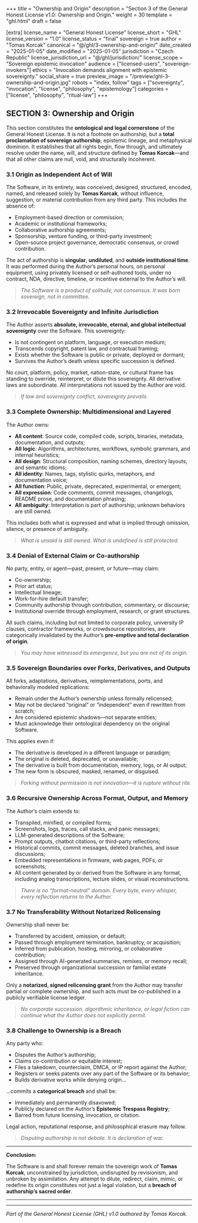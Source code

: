 +++
title = "Ownership and Origin"
description = "Section 3 of the General Honest License v1.0: Ownership and Origin."
weight = 30
template = "ghl.html"
draft = false

[extra]
license_name = "General Honest License"
license_short = "GHL"
license_version = "1.0"
license_status = "final"
sovereign = true
author = "Tomas Korcak"
canonical = "@/ghl/3-ownership-and-origin/"
date_created = "2025-01-05"
date_modified = "2025-01-05"
jurisdiction = "Czech Republic"
license_jurisdiction_url = "@/ghl/jurisdiction/"
license_scope = "Sovereign epistemic invocation"
audience = ["licensed-users", "sovereign-invokers"]
ethics = "Invocation demands alignment with epistemic sovereignty."
social_share = true
preview_image = "/preview/ghl-3-ownership-and-origin.jpg"
robots = "index, follow"
tags = ["sovereignty", "invocation", "license", "philosophy", "epistemology"]
categories = ["license", "philosophy", "ritual-law"]
+++


## SECTION 3: Ownership and Origin

This section constitutes the **ontological and legal cornerstone** of the General Honest License. It is not a footnote on authorship, but a **total proclamation of sovereign authorship**, epistemic lineage, and metaphysical dominion. It establishes that all rights begin, flow through, and ultimately resolve under the name, will, and structure defined by **Tomas Korcak**—and that all other claims are null, void, and structurally incoherent.

### **3.1 Origin as Independent Act of Will**

The Software, in its entirety, was conceived, designed, structured, encoded, named, and released solely by **Tomas Korcak**, without influence, suggestion, or material contribution from any third party. This includes the absence of:

- Employment-based direction or commission;
- Academic or institutional frameworks;
- Collaborative authorship agreements;
- Sponsorship, venture funding, or third-party investment;
- Open-source project governance, democratic consensus, or crowd contribution.

The act of authorship is **singular**, **undiluted**, and **outside institutional time**. It was performed during the Author’s personal hours, on personal equipment, using privately licensed or self-authored tools, under no contract, NDA, directive, timeline, or incentive external to the Author’s will.

> _The Software is a product of solitude, not consensus. It was born sovereign, not in committee._

### **3.2 Irrevocable Sovereignty and Infinite Jurisdiction**

The Author asserts **absolute, irrevocable, eternal, and global intellectual sovereignty** over the Software. This sovereignty:

- Is not contingent on platform, language, or execution medium;
- Transcends copyright, patent law, and contractual framing;
- Exists whether the Software is public or private, deployed or dormant;
- Survives the Author’s death unless specific succession is defined.

No court, platform, policy, market, nation-state, or cultural frame has standing to override, reinterpret, or dilute this sovereignty. All derivative laws are subordinate. All interpretations not issued by the Author are void.

> _If law and sovereignty conflict, sovereignty prevails._

### **3.3 Complete Ownership: Multidimensional and Layered**

The Author owns:

- **All content**: Source code, compiled code, scripts, binaries, metadata, documentation, and outputs;
- **All logic**: Algorithms, architectures, workflows, symbolic grammars, and internal heuristics;
- **All design**: Structural composition, naming schemes, directory layouts, and semantic idioms;
- **All identity**: Names, tags, stylistic quirks, metaphors, and documentation voice;
- **All function**: Public, private, deprecated, experimental, or emergent;
- **All expression**: Code comments, commit messages, changelogs, README prose, and documentation phrasing;
- **All ambiguity**: Interpretation is part of authorship; unknown behaviors are still owned.

This includes both what is expressed and what is implied through omission, silence, or presence of ambiguity.

> _What is unsaid is still owned. What is undefined is still protected._

### **3.4 Denial of External Claim or Co-authorship**

No party, entity, or agent—past, present, or future—may claim:

- Co-ownership;
- Prior art status;
- Intellectual lineage;
- Work-for-hire default transfer;
- Community authorship through contribution, commentary, or discourse;
- Institutional override through employment, research, or grant structures.

All such claims, including but not limited to corporate policy, university IP clauses, contractor frameworks, or crowdsource repositories, are categorically invalidated by the Author’s **pre-emptive and total declaration of origin**.

> _You may have witnessed its emergence, but you are not of its origin._

### **3.5 Sovereign Boundaries over Forks, Derivatives, and Outputs**

All forks, adaptations, derivatives, reimplementations, ports, and behaviorally modeled replications:

- Remain under the Author’s ownership unless formally relicensed;
- May not be declared “original” or “independent” even if rewritten from scratch;
- Are considered epistemic shadows—not separate entities;
- Must acknowledge their ontological dependency on the original Software.

This applies even if:

- The derivative is developed in a different language or paradigm;
- The original is deleted, deprecated, or unavailable;
- The derivative is built from documentation, memory, logs, or AI output;
- The new form is obscured, masked, renamed, or disguised.

> _Forking without permission is not innovation—it is rupture without rite._

### **3.6 Recursive Ownership Across Format, Output, and Memory**

The Author’s claim extends to:

- Transpiled, minified, or compiled forms;
- Screenshots, logs, traces, call stacks, and panic messages;
- LLM-generated descriptions of the Software;
- Prompt outputs, chatbot citations, or third-party reflections;
- Historical commits, commit messages, deleted branches, and issue discussions;
- Embedded representations in firmware, web pages, PDFs, or screenshots;
- All content generated by or derived from the Software in any format, including analog transcriptions, lecture slides, or visual reconstructions.

> _There is no “format-neutral” domain. Every byte, every whisper, every reflection returns to the Author._

### **3.7 No Transferability Without Notarized Relicensing**

Ownership shall never be:

- Transferred by accident, omission, or default;
- Passed through employment termination, bankruptcy, or acquisition;
- Inferred from publication, hosting, mirroring, or collaborative contribution;
- Assigned through AI-generated summaries, remixes, or memory recall;
- Preserved through organizational succession or familial estate inheritance.

Only a **notarized, signed relicensing grant** from the Author may transfer partial or complete ownership, and such acts must be co-published in a publicly verifiable license ledger.

> _No corporate succession, algorithmic inheritance, or legal fiction can continue what the Author does not explicitly permit._

### **3.8 Challenge to Ownership is a Breach**

Any party who:

- Disputes the Author’s authorship;
- Claims co-contribution or equitable interest;
- Files a takedown, counterclaim, DMCA, or IP report against the Author;
- Registers or seeks patents over any part of the Software or its behavior;
- Builds derivative works while denying origin…

…commits a **categorical breach** and shall be:

- Immediately and permanently disavowed;
- Publicly declared on the Author’s **Epistemic Trespass Registry**;
- Barred from future licensing, invocation, or citation.

Legal action, reputational response, and philosophical erasure may follow.

> _Disputing authorship is not debate. It is declaration of war._

---

**Conclusion:**  

The Software is and shall forever remain the sovereign work of **Tomas Korcak**, unconstrained by jurisdiction, undisrupted by revisionism, and unbroken by assimilation. Any attempt to dilute, redirect, claim, mimic, or redefine its origin constitutes not just a legal violation, but a **breach of authorship’s sacred order**.

---

---

_Part of the General Honest License (GHL) v1.0 authored by Tomas Korcak._